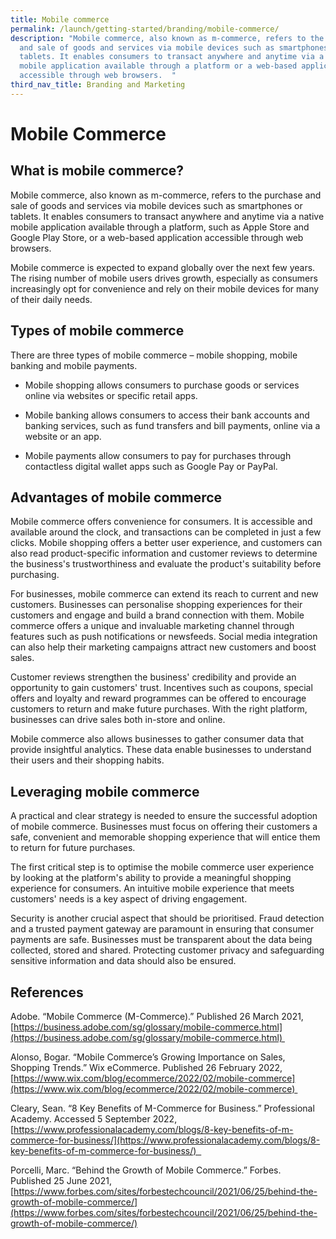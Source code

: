 ```yaml
---
title: Mobile commerce
permalink: /launch/getting-started/branding/mobile-commerce/
description: "Mobile commerce, also known as m-commerce, refers to the purchase
  and sale of goods and services via mobile devices such as smartphones or
  tablets. It enables consumers to transact anywhere and anytime via a native
  mobile application available through a platform or a web-based application
  accessible through web browsers.  "
third_nav_title: Branding and Marketing
---
```


# Mobile Commerce 

## What is mobile commerce? 

Mobile commerce, also known as m-commerce, refers to the purchase and sale of goods and services via mobile devices such as smartphones or tablets. It enables consumers to transact anywhere and anytime via a native mobile application available through a platform, such as Apple Store and Google Play Store, or a web-based application accessible through web browsers.  

Mobile commerce is expected to expand globally over the next few years. The rising number of mobile users drives growth, especially as consumers increasingly opt for convenience and rely on their mobile devices for many of their daily needs.  

## Types of mobile commerce 

There are three types of mobile commerce – mobile shopping, mobile banking and mobile payments.  

*   Mobile shopping allows consumers to purchase goods or services online via websites or specific retail apps.  
    
*   Mobile banking allows consumers to access their bank accounts and banking services, such as fund transfers and bill payments, online via a website or an app.  
    
*   Mobile payments allow consumers to pay for purchases through contactless digital wallet apps such as Google Pay or PayPal.  
    

## Advantages of mobile commerce 

Mobile commerce offers convenience for consumers. It is accessible and available around the clock, and transactions can be completed in just a few clicks. Mobile shopping offers a better user experience, and customers can also read product-specific information and customer reviews to determine the business's trustworthiness and evaluate the product's suitability before purchasing.  

For businesses, mobile commerce can extend its reach to current and new customers. Businesses can personalise shopping experiences for their customers and engage and build a brand connection with them. Mobile commerce offers a unique and invaluable marketing channel through features such as push notifications or newsfeeds. Social media integration can also help their marketing campaigns attract new customers and boost sales.  

Customer reviews strengthen the business' credibility and provide an opportunity to gain customers' trust. Incentives such as coupons, special offers and loyalty and reward programmes can be offered to encourage customers to return and make future purchases. With the right platform, businesses can drive sales both in-store and online.  

Mobile commerce also allows businesses to gather consumer data that provide insightful analytics. These data enable businesses to understand their users and their shopping habits.  

## Leveraging mobile commerce 

A practical and clear strategy is needed to ensure the successful adoption of mobile commerce. Businesses must focus on offering their customers a safe, convenient and memorable shopping experience that will entice them to return for future purchases.  

The first critical step is to optimise the mobile commerce user experience by looking at the platform's ability to provide a meaningful shopping experience for consumers. An intuitive mobile experience that meets customers' needs is a key aspect of driving engagement. 

Security is another crucial aspect that should be prioritised. Fraud detection and a trusted payment gateway are paramount in ensuring that consumer payments are safe. Businesses must be transparent about the data being collected, stored and shared. Protecting customer privacy and safeguarding sensitive information and data should also be ensured.  

## References 

Adobe. “Mobile Commerce (M\-Commerce).” Published 26 March 2021, [https://business.adobe.com/sg/glossary/mobile-commerce.html](https://business.adobe.com/sg/glossary/mobile-commerce.html) 

Alonso, Bogar. “Mobile Commerce’s Growing Importance on Sales, Shopping Trends.” Wix eCommerce. Published 26 February 2022, [https://www.wix.com/blog/ecommerce/2022/02/mobile-commerce](https://www.wix.com/blog/ecommerce/2022/02/mobile-commerce) 

Cleary, Sean. “8 Key Benefits of M-Commerce for Business.” Professional Academy. Accessed 5 September 2022, [https://www.professionalacademy.com/blogs/8-key-benefits-of-m-commerce-for-business/](https://www.professionalacademy.com/blogs/8-key-benefits-of-m-commerce-for-business/)  

Porcelli, Marc. “Behind the Growth of Mobile Commerce.” Forbes.  Published 25 June 2021, [https://www.forbes.com/sites/forbestechcouncil/2021/06/25/behind-the-growth-of-mobile-commerce/](https://www.forbes.com/sites/forbestechcouncil/2021/06/25/behind-the-growth-of-mobile-commerce/)